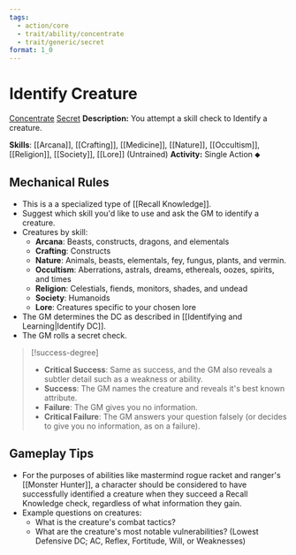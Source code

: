 ```yaml
---
tags:
  - action/core
  - trait/ability/concentrate
  - trait/generic/secret
format: 1_0
---
```

# Identify Creature [](#Actions "Single Action")

[Concentrate](Concentrate.md "General Trait") [Secret](Secret.md "General Trait")
**Description:** You attempt a skill check to Identify a creature.

**Skills**: [[Arcana]], [[Crafting]], [[Medicine]], [[Nature]],  [[Occultism]],  [[Religion]],  [[Society]], [[Lore]] (Untrained)
**Activity:** Single Action ⬥

## Mechanical Rules
- This is a a specialized type of [[Recall Knowledge]].
- Suggest which skill you'd like to use and ask the GM to identify a creature. 
- Creatures by skill:
	- **Arcana**: Beasts, constructs, dragons, and elementals
	- **Crafting**: Constructs
	- **Nature**: Animals, beasts, elementals, fey, fungus, plants, and vermin.
	- **Occultism**: Aberrations, astrals, dreams, ethereals, oozes, spirits, and times
	- **Religion**: Celestials, fiends, monitors, shades, and undead
	- **Society**: Humanoids
	- **Lore**: Creatures specific to your chosen lore
- The GM determines the DC as described in [[Identifying and Learning|Identify DC]].
- The GM rolls a secret check.
> [!success-degree]
>- **Critical Success**: Same as success, and the GM also reveals a subtler detail such as a weakness or ability.
>- **Success**: The GM names the creature and reveals it's best known attribute.
>- **Failure**: The GM gives you no information.
>- **Critical Failure**: The GM answers your question falsely (or decides to give you no information, as on a failure).

## Gameplay Tips

- For the purposes of abilities like mastermind rogue racket and ranger's [[Monster Hunter]], a character should be considered to have successfully identified a creature when they succeed a Recall Knowledge check, regardless of what information they gain.
- Example questions on creatures:  
	- What is the creature's combat tactics?
	- What are the creature's most notable vulnerabilities?   (Lowest Defensive DC; AC, Reflex, Fortitude, Will, or Weaknesses)
